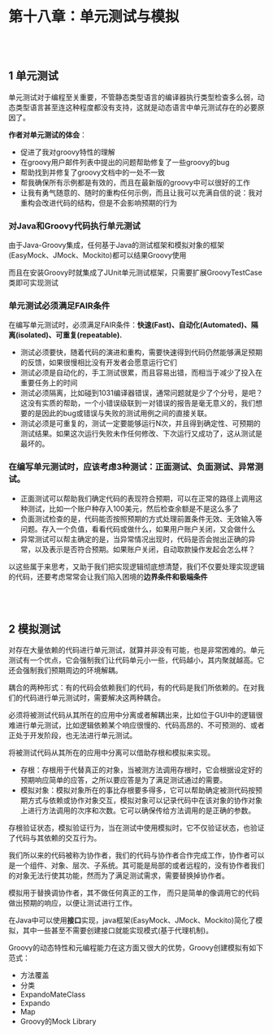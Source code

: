 # 第十八章：单元测试与模拟


<br><br>
## 1 单元测试

单元测试对于编程至关重要，不管静态类型语言的编译器执行类型检查多么弱，动态类型语言甚至连这种程度都没有支持，这就是动态语言中单元测试存在的必要原因了。

**作者对单元测试的体会**：

- 促进了我对groovy特性的理解
- 在groovy用户邮件列表中提出的问题帮助修复了一些groovy的bug
- 帮助找到并修复了groovy文档中的一处不一致
- 帮我确保所有示例都是有效的，而且在最新版的groovy中可以很好的工作
- 让我有勇气随意的、随时的重构任何示例，而且让我可以充满自信的说：我对重构会改进代码的结构，但是不会影响预期的行为



###   对Java和Groovy代码执行单元测试

由于Java-Groovy集成，任何基于Java的测试框架和模拟对象的框架(EasyMock、JMock、Mockito)都可以结果Groovy使用

而且在安装Groovy时就集成了JUnit单元测试框架，只需要扩展GroovyTestCase类即可实现测试



### 单元测试必须满足FAIR条件

在编写单元测试时，必须满足FAIR条件：**快速(Fast)、自动化(Automated)、隔离(isolated)、可重复(repeatable).**

- 测试必须要快，随着代码的演进和重构，需要快速得到代码仍然能够满足预期的反馈，如果很慢相比没有开发者会愿意运行它们
- 测试必须是自动化的，手工测试很累，而且容易出错，而相当于减少了投入在重要任务上的时间
- 测试必须隔离，比如碰到1031编译器错误，通常问题就是少了个分号，是吧？这没有实质的帮助，一个小错误级联到一对错误的报告是毫无意义的，我们想要的是因此的bug或错误与失败的测试用例之间的直接关联。
- 测试必须是可重复的，测试一定要能够运行N次，并且得到确定性、可预期的测试结果。如果这次运行失败未作任何修改、下次运行又成功了，这从测试是最坏的。

### 在编写单元测试时，应该考虑3种测试：正面测试、负面测试、异常测试。

- 正面测试可以帮助我们确定代码的表现符合预期，可以在正常的路径上调用这种测试，比如一个账户种存入100美元，然后检查余额是不是这么多了
- 负面测试检查的是，代码能否按照预期的方式处理前置条件无效、无效输入等问题。存入一个负值，看看代码或做什么，如果用户账户关闭，又会做什么
- 异常测试可以帮主确定的是，当异常情况出现时，代码是否会抛出正确的异常，以及表示是否符合预期。如果账户关闭，自动取款操作发起会怎么样？

以这些属于来思考，又助于我们把实现逻辑彻底想清楚，我们不仅要处理实现逻辑的代码，还要考虑常常会让我们陷入困境的**边界条件和极端条件**


<br><br>
## 2 模拟测试

对存在大量依赖的代码进行单元测试，就算并非没有可能，也是非常困难的。单元测试有一个优点，它会强制我们让代码单元小一些，代码越小，其内聚就越高。它还会强制我们预期周边的环境解耦。

耦合的两种形式：有的代码会依赖我们的代码，有的代码是我们所依赖的。在对我们的代码进行单元测试时，需要解决这两种耦合。

必须将被测试代码从其所在的应用中分离或者解耦出来，比如位于GUI中的逻辑很难进行单元测试，比如逻辑依赖某个响应很慢的、代码高昂的、不可预测的、或者正处于开发阶段，也无法进行单元测试。

将被测试代码从其所在的应用中分离可以借助存根和模拟来实现。

- 存根：存根用于代替真正的对象，当被测方法调用存根时，它会根据设定好的预期响应简单的应答，之所以要应答是为了满足测试通过的需要。
- 模拟对象：模拟对象所在的事比存根要多得多，它可以帮助确定被测代码按预期方式与依赖或协作对象交互，模拟对象可以记录代码中在该对象的协作对象上进行方法调用的次序和次数。它可以确保传给方法调用的是正确的参数。

存根验证状态，模拟验证行为，当在测试中使用模拟时，它不仅验证状态，也验证了代码与其依赖的交互行为。

我们所以来的代码被称为协作者，我们的代码与协作者合作完成工作，协作者可以是一个组件、对象、层次、子系统。其可能是局部的或者远程的，没有协作者我们的对象无法行使其功能，然而为了满足测试需求，需要替换掉协作者。

模拟用于替换调协作者，其不做任何真正的工作， 而只是简单的像调用它的代码做出预期的响应，以便让测试进行工作。

在Java中可以使用**接口**实现，java框架(EasyMock、JMock、Mockito)简化了模拟，其中一些甚至不需要创建接口就能实现模式(基于代理机制)。


Groovy的动态特性和元编程能力在这方面又很大的优势，Groovy创建模拟有如下范式：

- 方法覆盖
- 分类
 - ExpandoMateClass
 - Expando
 - Map
 - Groovy的Mock Library


